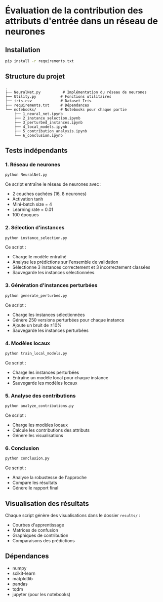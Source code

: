 # Évaluation de la contribution des attributs d'entrée dans un réseau de neurones

## Installation
```bash
pip install -r requirements.txt
```

## Structure du projet
```
.
├── NeuralNet.py          # Implémentation du réseau de neurones
├── Utility.py           # Fonctions utilitaires
├── iris.csv             # Dataset Iris
├── requirements.txt     # Dépendances
└── notebooks/           # Notebooks pour chaque partie
    ├── 1_neural_net.ipynb
    ├── 2_instance_selection.ipynb
    ├── 3_perturbed_instances.ipynb
    ├── 4_local_models.ipynb
    ├── 5_contribution_analysis.ipynb
    └── 6_conclusion.ipynb
```

## Tests indépendants

### 1. Réseau de neurones
```bash
python NeuralNet.py
```
Ce script entraîne le réseau de neurones avec :
- 2 couches cachées (16, 8 neurones)
- Activation tanh
- Mini-batch size = 4
- Learning rate = 0.01
- 100 époques

### 2. Sélection d'instances
```bash
python instance_selection.py
```
Ce script :
- Charge le modèle entraîné
- Analyse les prédictions sur l'ensemble de validation
- Sélectionne 3 instances correctement et 3 incorrectement classées
- Sauvegarde les instances sélectionnées

### 3. Génération d'instances perturbées
```bash
python generate_perturbed.py
```
Ce script :
- Charge les instances sélectionnées
- Génère 250 versions perturbées pour chaque instance
- Ajoute un bruit de ±10%
- Sauvegarde les instances perturbées

### 4. Modèles locaux
```bash
python train_local_models.py
```
Ce script :
- Charge les instances perturbées
- Entraîne un modèle local pour chaque instance
- Sauvegarde les modèles locaux

### 5. Analyse des contributions
```bash
python analyze_contributions.py
```
Ce script :
- Charge les modèles locaux
- Calcule les contributions des attributs
- Génère les visualisations

### 6. Conclusion
```bash
python conclusion.py
```
Ce script :
- Analyse la robustesse de l'approche
- Compare les résultats
- Génère le rapport final

## Visualisation des résultats
Chaque script génère des visualisations dans le dossier `results/` :
- Courbes d'apprentissage
- Matrices de confusion
- Graphiques de contribution
- Comparaisons des prédictions

## Dépendances
- numpy
- scikit-learn
- matplotlib
- pandas
- tqdm
- jupyter (pour les notebooks)
